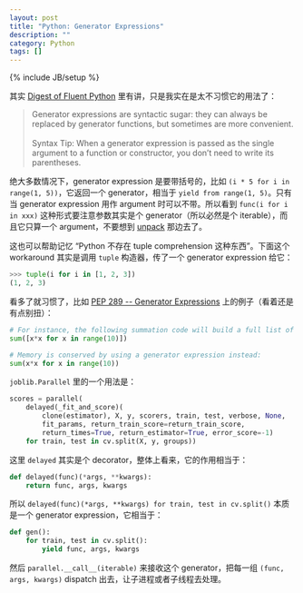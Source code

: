 ```yaml
---
layout: post
title: "Python: Generator Expressions"
description: ""
category: Python
tags: []
---
```

{% include JB/setup %}

其实 [Digest of Fluent Python](/python/2016/09/16/digest-of-fluent-python#14-6-Sentence-Take-5-A-Generator-Expression) 里有讲，只是我实在是太不习惯它的用法了：

> Generator expressions are syntactic sugar: they can always be replaced by generator functions, but sometimes are more convenient.  
> <br/>
> Syntax Tip: When a generator expression is passed as the single argument to a function or constructor, you don’t need to write its parentheses.  

绝大多数情况下，generator expression 是要带括号的，比如 `(i * 5 for i in range(1, 5))`，它返回一个 generator，相当于 `yield from range(1, 5)`。只有当 generator expression 用作 argument 时可以不带。所以看到 `func(i for i in xxx)` 这种形式要注意参数其实是个 generator（所以必然是个 iterable），而且它只算一个 argument，不要想到 [unpack](/python/2016/09/25/python-starred-expression) 那边去了。

这也可以帮助记忆 “Python 不存在 tuple comprehension 这种东西”。下面这个 workaround 其实是调用 `tuple` 构造器，传了一个 generator expression 给它：

```python
>>> tuple(i for i in [1, 2, 3])
(1, 2, 3)
```

看多了就习惯了，比如 [PEP 289 -- Generator Expressions](https://www.python.org/dev/peps/pep-0289/) 上的例子（看着还是有点别扭）：

```python
# For instance, the following summation code will build a full list of squares in memory, iterate over those values, and, when the reference is no longer needed, delete the list:
sum([x*x for x in range(10)])

# Memory is conserved by using a generator expression instead:
sum(x*x for x in range(10))
```

`joblib.Parallel` 里的一个用法是：

```python
scores = parallel(
    delayed(_fit_and_score)(
        clone(estimator), X, y, scorers, train, test, verbose, None,
        fit_params, return_train_score=return_train_score,
        return_times=True, return_estimator=True, error_score=-1)
    for train, test in cv.split(X, y, groups))
```

这里 `delayed` 其实是个 decorator，整体上看来，它的作用相当于：

```python
def delayed(func)(*args, **kwargs):
    return func, args, kwargs
```

所以 `delayed(func)(*args, **kwargs) for train, test in cv.split()` 本质是一个 generator expression，它相当于：

```python
def gen():
    for train, test in cv.split():
        yield func, args, kwargs
```

然后 `parallel.__call__(iterable)` 来接收这个 generator，把每一组 `(func, args, kwargs)` dispatch 出去，让子进程或者子线程去处理。